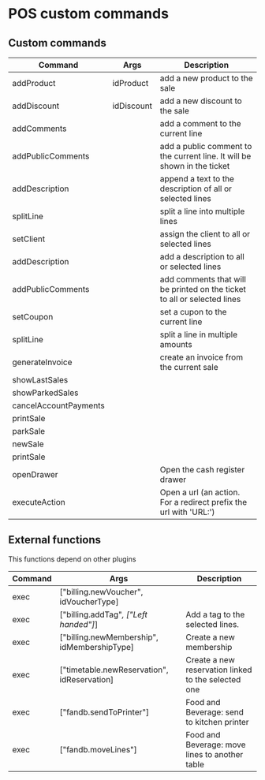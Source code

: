 
POS custom commands
==============


Custom commands
-----------

| Command               | Args       | Description                                                              |
| --------------------- | ---------- | ------------------------------------------------------------------------ |
| addProduct            | idProduct  | add a new product to the sale                                            |
| addDiscount           | idDiscount | add a new discount to the sale                                           |
| addComments           |            | add a comment to the current line                                        |
| addPublicComments     |            | add a public comment to the current line. It will be shown in the ticket |
| addDescription        |            | append a text to the description of all or selected lines                |
| splitLine             |            | split a line into multiple lines                                         |
| setClient             |            | assign the client to all or selected lines                               |
| addDescription        |            | add a description to all or selected lines                               |
| addPublicComments     |            | add comments that will be printed on the ticket to all or selected lines |
| setCoupon             |            | set a cupon to the current line                                          |
| splitLine             |            | split a line in multiple amounts                                         |
| generateInvoice       |            | create an invoice from the current sale                                  |
| showLastSales         |            |                                                                          |
| showParkedSales       |            |                                                                          |
| cancelAccountPayments |            |                                                                          |
| printSale             |            |                                                                          |
| parkSale              |            |                                                                          |
| newSale               |            |                                                                          |
| printSale             |            |                                                                          |
| openDrawer            |            | Open the cash register drawer                                            |
| executeAction         |            | Open a url (an action. For a redirect prefix the url with 'URL:')        |





External functions 
-----------
This functions depend on other plugins


| Command | Args                                        | Description                                         |
| ------- | ------------------------------------------- | --------------------------------------------------- |
| exec    | ["billing.newVoucher", idVoucherType]       |                                                     |
| exec    | ["billing.addTag"*, ["Left handed"]*]       | Add a tag to the selected lines.                    |
| exec    | ["billing.newMembership", idMembershipType] | Create a new membership                             |
| exec    | ["timetable.newReservation", idReservation] | Create a new reservation linked to the selected one |
| exec    | ["fandb.sendToPrinter"]                     | Food and Beverage: send to kitchen printer          |
| exec    | ["fandb.moveLines"]                         | Food and Beverage: move lines to another table      |
